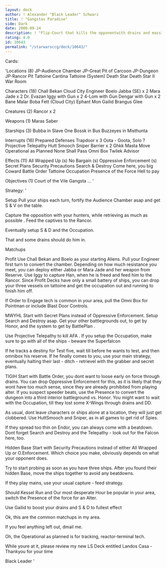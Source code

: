 ```yaml
---
layout: deck
author: ! Alexander "Black Leader" Schwarz
title: ! "Gangstas Paradise"
side: Dark
date: 2000-09-24
description: ! "Flip-Court that kills the opponentwith drains and massive Direct Damagefrom Search & Destroy and Occupation."
rating: 4.0
id: 10643
permalink: "/starwarsccg/deck/10643/"
---
```

Cards: 

'Locations (8)
JP-Audience Chamber
JP-Great Pit of Carcoon
JP-Dungeon
JP-Rancor Pit
Tattoine  Cantina
Tattoine (System)
Death Star
Death Star II  War Room

Characters (18)
Chall Bekan
Cloud City Engineer
Boelo
Jabba (SE) x 2
Mara Jade x 2
Dr. Evazan
Iggy with Gun x 2
4-Lom with Gun
Dengar with Gun x 2
Bane Malar
Boba Fett (Cloud City)
Ephant Mon
Gailid
Brangus Glee

Creatures (2)
Rancor x 2

Weapons (1)
Maras Saber

Starships (3)
Bubba in Slave One
Bossk in Bus
Buzzeyes in Misthunta

Interrupts (16)
Prepared Defenses
Trapdoor x 3
Oota - Goota, Solo ?
Projective Telepathy
Hutt Smooch
Sniper
Barrier x 2
Ghkk
Masta Move
Operational as Planned
None Shall Pass
Omni Box
Twilek Advisor

Effects (11)
All Wrapped Up (s)
No Bargain (s)
Oppressive Enforcement (s)
Secret Plans
Security Precautions
Search & Destroy
Come here, you big Coward
Battle Order
Tattoine Occupation
Presence of the Force
Hell to pay

Objectives (1)
Court of the Vile Gangsta ... '

Strategy: '

Setup  Pull your ships each turn, fortify the
Audience Chamber asap and get S & V on the table.

Capture the opposition with your hunters, while
retrieving as much as possible .
Feed the captives to the Rancor.

Eventually setup S & D and the Occupation.

That and some drains should do him in.

Matchups 

Profit  Use Chall Bekan and Boelo as your
starting Aliens. Pull your Engineer first turn
to convert the chamber. Depending on how much
resistance you meet, you can deploy either Jabba
or Mara Jade and her weapon from Reserve.
Use Iggy to capture Han, when he is freed and
feed him to the Rancor. Since Profit Decks have
only a small battery of ships, you can drop your
three vessels on tattoine and get the occupation
out and running to finish him off.

If Order to Engage tech is common in your area,
pull the Omni Box for Pointman or include
Blast Door Controls.

MWYHL  Start with Secret Plans instead of
Oppressive Enforcement. Setup Search and Destroy
asap. Get your other battlegrounds out, to get
by Honor, and the system to get by BattlePlan .

Use Projective Telepathy to kill AFA .
If you setup the Occupation, make sure to go
with all of the ships - beware the Superfalcon 

If he tracks a destiny for Test five, wait till
before he wants to test, and then omnibox his
reserve. If he finally comes to you, use your
main strategy, eventually halting their last -
ditch - retrievel with the grabber and secret
plans.

TIGIH  Start with Battle Order, you dont want
to loose early on force through drains.
You can drop Oppressive Enforcement for this,
as it is likely that they wont have too much
sense, since they are already prohibited from
playing alter.
If you suspect speeder beats, use the Presence
to convert the dungeon into a third interior
battleground vs. Honor.
You might want to wait with the Occupation, till
they lost some X-Wings through drains and DD.

As usual, dont leave characters or ships alone
at a location, they will just get clobbered.
Use HuttSmooch and Sniper, as in all games to
get rid of Spies.

If they spread too thin on Endor, you can always
come with a beatdown. Dont forget Search and
Destroy and the Telepathy - look out for the
Falcon here, too.

Hidden Base  Start with Security Precautions
instead of either All Wrapped Up or O.Enforcement.
Which choice you make, obviously depends on
what your opponent does.

Try to start probing as soon as you have three
ships. After you found their hidden Base, move
the ships together to avoid any beatdowns.

If they play mains, use your usual capture -
feed strategy.

Should Kessel Run and Our most desperate Hour
be popular in your area, switch the Presence of
the force for an Alter.

Use Gailid to boost your drains and S & D to
fullest effect 


Ok, this are the common matchups in my area.

If you feel anything left out, dmail me.

Oh, the Operational as planned is for tracking,
reactor-terminal tech.

While youre at it, please review my new LS Deck
entitled Landos Casa - Thankyou for your time 


Black Leader
'
